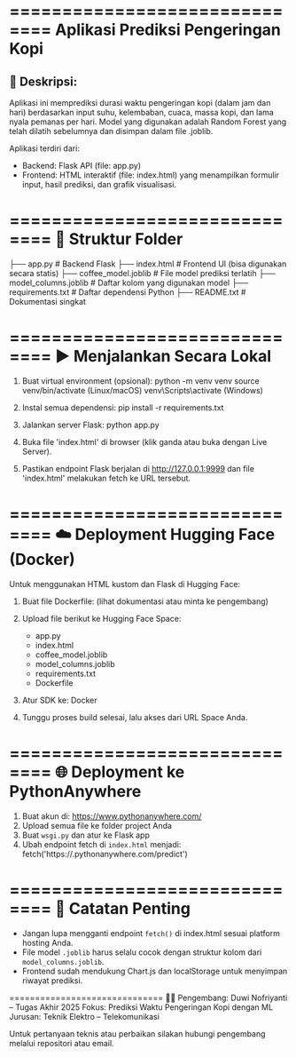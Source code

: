==============================
Aplikasi Prediksi Pengeringan Kopi
==============================

📌 Deskripsi:
--------------
Aplikasi ini memprediksi durasi waktu pengeringan kopi (dalam jam dan hari) berdasarkan input suhu, kelembaban, cuaca, massa kopi, dan lama nyala pemanas per hari. Model yang digunakan adalah Random Forest yang telah dilatih sebelumnya dan disimpan dalam file .joblib.

Aplikasi terdiri dari:
- Backend: Flask API (file: app.py)
- Frontend: HTML interaktif (file: index.html) yang menampilkan formulir input, hasil prediksi, dan grafik visualisasi.

==============================
📁 Struktur Folder
==============================

├── app.py                  # Backend Flask
├── index.html              # Frontend UI (bisa digunakan secara statis)
├── coffee_model.joblib     # File model prediksi terlatih
├── model_columns.joblib    # Daftar kolom yang digunakan model
├── requirements.txt        # Daftar dependensi Python
├── README.txt              # Dokumentasi singkat

==============================
▶️ Menjalankan Secara Lokal
==============================

1. Buat virtual environment (opsional):
   python -m venv venv
   source venv/bin/activate  (Linux/macOS)
   venv\Scripts\activate     (Windows)

2. Instal semua dependensi:
   pip install -r requirements.txt

3. Jalankan server Flask:
   python app.py

4. Buka file 'index.html' di browser (klik ganda atau buka dengan Live Server).

5. Pastikan endpoint Flask berjalan di http://127.0.0.1:9999
   dan file 'index.html' melakukan fetch ke URL tersebut.

==============================
☁️ Deployment Hugging Face (Docker)
==============================

Untuk menggunakan HTML kustom dan Flask di Hugging Face:

1. Buat file Dockerfile:
   (lihat dokumentasi atau minta ke pengembang)

2. Upload file berikut ke Hugging Face Space:
   - app.py
   - index.html
   - coffee_model.joblib
   - model_columns.joblib
   - requirements.txt
   - Dockerfile

3. Atur SDK ke: Docker
4. Tunggu proses build selesai, lalu akses dari URL Space Anda.

==============================
🌐 Deployment ke PythonAnywhere
==============================

1. Buat akun di: https://www.pythonanywhere.com/
2. Upload semua file ke folder project Anda
3. Buat `wsgi.py` dan atur ke Flask app
4. Ubah endpoint fetch di `index.html` menjadi:
   fetch('https://<username>.pythonanywhere.com/predict')

==============================
📌 Catatan Penting
==============================
- Jangan lupa mengganti endpoint `fetch()` di index.html sesuai platform hosting Anda.
- File model `.joblib` harus selalu cocok dengan struktur kolom dari `model_columns.joblib`.
- Frontend sudah mendukung Chart.js dan localStorage untuk menyimpan riwayat prediksi.

==============================
🧑‍💻 Pengembang:
Duwi Nofriyanti – Tugas Akhir 2025
Fokus: Prediksi Waktu Pengeringan Kopi dengan ML
Jurusan: Teknik Elektro – Telekomunikasi

Untuk pertanyaan teknis atau perbaikan silakan hubungi pengembang melalui repositori atau email.
